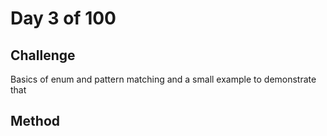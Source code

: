 # Day 3 of 100

## Challenge

Basics of enum and pattern matching and a small example to demonstrate that

## Method

